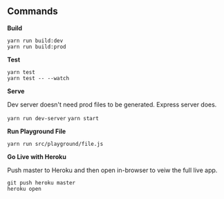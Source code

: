 ## Commands

**Build**

`yarn run build:dev`  
`yarn run build:prod` 

**Test**

`yarn test`  
`yarn test -- --watch`

**Serve**

Dev server doesn't need prod files to be generated. Express server does.
 
`yarn run dev-server` 
`yarn start` 

**Run Playground File**

`yarn run src/playground/file.js`

**Go Live with Heroku**

Push master to Heroku and then open in-browser to veiw the full live app.

`git push heroku master`  
`heroku open` 